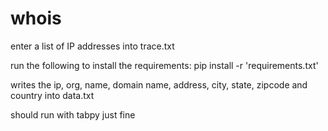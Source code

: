 # whois

enter a list of IP addresses into trace.txt

run the following to install the requirements: pip install -r 'requirements.txt'

writes the ip, org, name, domain name, address, city, state, zipcode and country into data.txt

should run with tabpy just fine